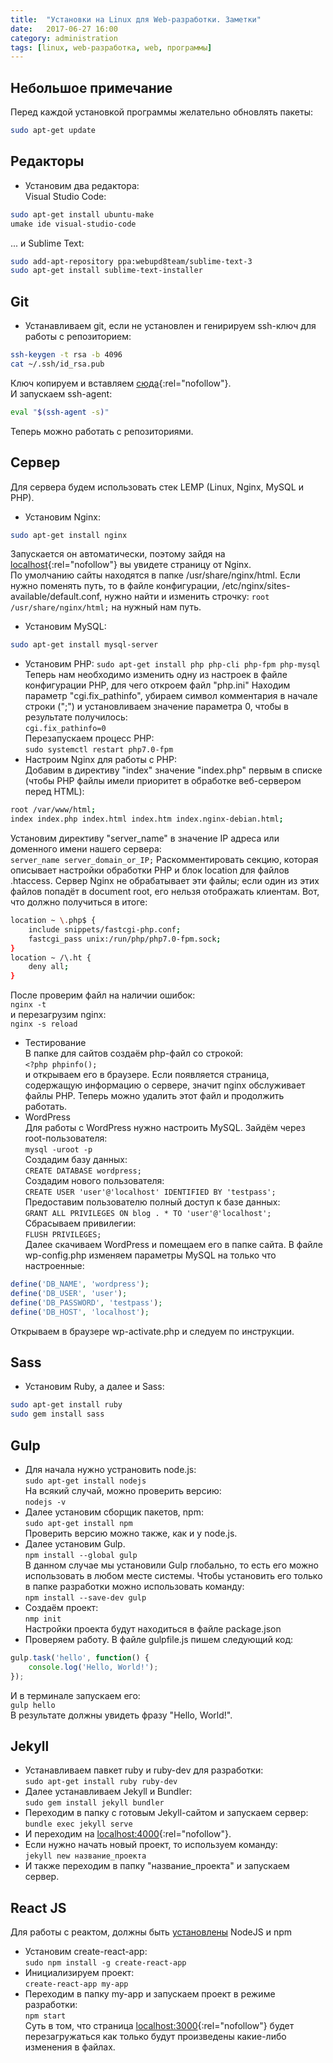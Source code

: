 ```yaml
---
title:  "Установки на Linux для Web-разработки. Заметки"
date:   2017-06-27 16:00
category: administration
tags: [linux, web-разработка, web, программы]
---
```

<!--more-->

## Небольшое примечание

Перед каждой установкой программы желательно обновлять пакеты: 

```bash
sudo apt-get update
```

## Редакторы

- Установим два редактора:  
Visual Studio Code:  

```bash
sudo apt-get install ubuntu-make 
umake ide visual-studio-code
```

... и Sublime Text:

```bash
sudo add-apt-repository ppa:webupd8team/sublime-text-3  
sudo apt-get install sublime-text-installer
```

## Git

- Устанавливаем git, если не установлен и генирируем ssh-ключ для работы с репозиторием:  

```bash
ssh-keygen -t rsa -b 4096  
cat ~/.ssh/id_rsa.pub
```

Ключ копируем и вставляем [сюда](https://github.com/settings/keys){:rel="nofollow"}.  
И запускаем ssh-agent:  
```bash
eval "$(ssh-agent -s)"
```

Теперь можно работать с репозиториями.

## Сервер

Для сервера будем использовать стек LEMP (Linux, Nginx, MySQL и PHP).
- Установим Nginx:

```bash
sudo apt-get install nginx
```

Запускается он автоматически, поэтому зайдя на [localhost](//localhost){:rel="nofollow"} вы увидете страницу от Nginx.  
По умолчанию сайты находятся в папке /usr/share/nginx/html. Если нужно поменять путь, то в файле конфигурации, /etc/nginx/sites-available/default.conf, нужно найти и изменить строчку: `root /usr/share/nginx/html;` на нужный нам путь.
- Установим MySQL:

```bash
sudo apt-get install mysql-server
```

- Установим PHP:
`sudo apt-get install php php-cli php-fpm php-mysql`  
Теперь нам необходимо изменить одну из настроек в файле конфигурации PHP, для чего откроем файл "php.ini"
Находим параметр "cgi.fix_pathinfo", убираем символ комментария в начале строки (";") и установливаем значение параметра 0, чтобы в результате получилось:  
`cgi.fix_pathinfo=0`  
Перезапускаем процесс PHP:  
`sudo systemctl restart php7.0-fpm`  
- Настроим Nginx для работы с PHP:  
Добавим в директиву "index" значение "index.php" первым в списке (чтобы PHP файлы имели приоритет в обработке веб-сервером перед HTML):

```bash
root /var/www/html;
index index.php index.html index.htm index.nginx-debian.html;
```

Установим директиву "server_name" в значение IP адреса или доменного имени нашего сервера:  
`server_name server_domain_or_IP;`
Раскомментировать секцию, которая описывает настройки обработки PHP и блок location для файлов .htaccess. Сервер Nginx не обрабатывает эти файлы; если один из этих файлов попадёт в document root, его нельзя отображать клиентам. Вот, что должно получиться в итоге:  

```bash
location ~ \.php$ {
    include snippets/fastcgi-php.conf;
    fastcgi_pass unix:/run/php/php7.0-fpm.sock;
}
location ~ /\.ht {
    deny all;
}
```

После проверим файл на наличии ошибок:  
`nginx -t`  
и перезагрузим nginx:  
`nginx -s reload`

- Тестирование  
В папке для сайтов создаём php-файл со строкой:  
`<?php phpinfo();`  
и открываем его в браузере. Если появляется страница, содержащую информацию о сервере, значит nginx обслуживает файлы PHP. Теперь можно удалить этот файл и продолжить работать.
- WordPress  
Для работы с WordPress нужно настроить MySQL. 
Зайдём через root-пользователя:  
`mysql -uroot -p`  
Создадим базу данных:  
`CREATE DATABASE wordpress;`  
Создадим нового пользователя:  
`CREATE USER 'user'@'localhost' IDENTIFIED BY 'testpass';`  
Предоставим пользователю полный доступ к базе данных:  
`GRANT ALL PRIVILEGES ON blog . * TO 'user'@'localhost';`  
Сбрасываем привилегии:  
`FLUSH PRIVILEGES;`  
Далее скачиваем WordPress и помещаем его в папке сайта. В файле wp-config.php изменяем параметры MySQL на только что настроенные:  

```php
define('DB_NAME', 'wordpress');
define('DB_USER', 'user');
define('DB_PASSWORD', 'testpass');
define('DB_HOST', 'localhost');
```

Открываем в браузере wp-activate.php и следуем по инструкции.

## Sass

- Установим Ruby, а далее и Sass:  

```bash
sudo apt-get install ruby
sudo gem install sass
```

## Gulp

- Для начала нужно устрановить node.js:  
`sudo apt-get install nodejs`  
На всякий случай, можно проверить версию:  
`nodejs -v`  
- Далее установим сборщик пакетов, npm:  
`sudo apt-get install npm`  
Проверить версию можно также, как и у node.js.
- Далее установим Gulp.  
`npm install --global gulp`  
В данном случае мы установили Gulp глобально, то есть его можно использовать в любом месте системы. Чтобы установить его только в папке разработки можно использовать команду:  
`npm install --save-dev gulp`  
- Создаём проект:  
`nmp init`  
Настройки проекта будут находиться в файле package.json  
- Проверяем работу. В файле gulpfile.js пишем следующий код:  

```javascript
gulp.task('hello', function() {
    console.log('Hello, World!');
});
```

И в терминале запускаем его:  
`gulp hello`  
В результате должны увидеть фразу "Hello, World!".

## Jekyll

- Устанавливаем павкет ruby и ruby-dev для разработки:  
`sudo apt-get install ruby ruby-dev`  
- Далее устанавливаем Jekyll и Bundler:  
`sudo gem install jekyll bundler`  
- Переходим в папку с готовым Jekyll-сайтом и запускаем сервер:  
`bundle exec jekyll serve`  
- И переходим на [localhost:4000](//localhost:4000){:rel="nofollow"}.  
- Если нужно начать новый проект, то используем команду:  
`jekyll new название_проекта`   
- И также переходим в папку "название_проекта" и запускаем сервер.

## React JS

Для работы с реактом, должны быть [установлены](#gulp) NodeJS и npm

- Установим create-react-app:  
`sudo npm install -g create-react-app`  
- Инициализируем проект:  
`create-react-app my-app`  
- Переходим в папку my-app и запускаем проект в режиме разработки:  
`npm start`  
Суть в том, что страница [localhost:3000](//localhost:3000){:rel="nofollow"} будет перезагружаться как только будут произведены какие-либо изменения в файлах.
